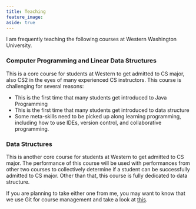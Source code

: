 ```yaml
---
title: Teaching
feature_image:
aside: true
---
```


I am frequently teaching the following courses at Western Washington University.

### Computer Programming and Linear Data Structures

This is a core course for students at Western to get admitted to CS major, also CS2 in the eyes of many experienced CS instructors. This course is challenging for several reasons:

* This is the first time that many students get introduced to Java Programming
* This is the first time that many students get introduced to data structure
* Some meta-skills need to be picked up along learning programming, including how to use IDEs, version control, and collaborative programming.

### Data Structures

This is another core course for students at Western to get admitted to CS major. The performance of this course will be used with performances from other two courses to collectively determine if a student can be successfully admitted to CS major. Other than that, this course is fully dedicated to data structure. 

If you are planning to take either one from me, you may want to know that we use Git for course management and take a look at <a href="https://www.katacoda.com/courses/git" target="_blank">this</a>.

<!-- feature_image: "https://unsplash.it/1300/400?image=1060" -->